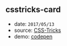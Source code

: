 ## csstricks-card

* date: `2017/05/13`
* source: [CSS-Tricks](https://css-tricks.com/methods-contrasting-text-backgrounds/)
* demo: [codepen](https://codepen.io/yrq110/pen/RVRLyp)
